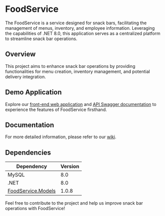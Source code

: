 # FoodService

The FoodService is a service designed for snack bars, facilitating the management of menus, inventory, and employee information. Leveraging the capabilities of .NET 8.0, this application serves as a centralized platform to streamline snack bar operations.

## Overview

This project aims to enhance snack bar operations by providing functionalities for menu creation, inventory management, and potential delivery integration. 

## Demo Application

Explore our [front-end web application](https://foodservice-api.azurewebsites.net/) and [API Swagger documentation](https://foodserviceapi20240506113327.azurewebsites.net/swagger/index.html) to experience the features of FoodService firsthand.

## Documentation

For more detailed information, please refer to our [wiki](https://foodservice.gitbook.io/foodservice/).

## Dependencies

| Dependency                                                                                                                    | Version |
|-------------------------------------------------------------------------------------------------------------------------------|---------|
| MySQL                                                                                                                         | 8.0     |
| .NET                                                                                                                          | 8.0     |
| [FoodService.Models](https://github.com/Org-FoodService/FoodService.Models/pkgs/nuget/FoodService.Models)                     | 1.0.8   |


Feel free to contribute to the project and help us improve snack bar operations with FoodService!
